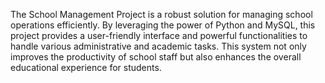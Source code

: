 The School Management Project is a robust solution for managing school operations efficiently. By leveraging the power of Python and MySQL, this project provides a user-friendly interface and powerful functionalities to handle various administrative and academic tasks. This system not only improves the productivity of school staff but also enhances the overall educational experience for students.
